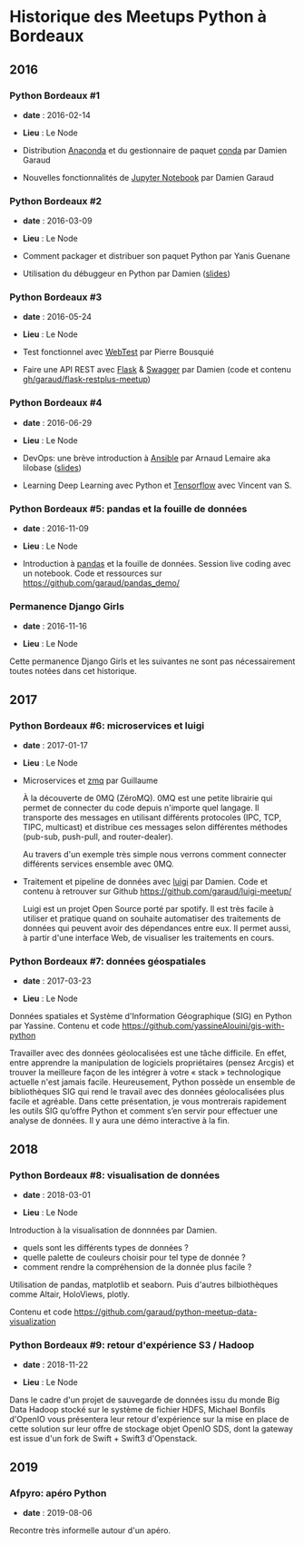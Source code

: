# Historique des Meetups Python à Bordeaux

## 2016

### Python Bordeaux #1

* **date** : 2016-02-14

* **Lieu** : Le Node

* Distribution [Anaconda](https://www.anaconda.com/products/distribution) et du
  gestionnaire de paquet [conda](https://docs.conda.io/en/latest/) par Damien Garaud

* Nouvelles fonctionnalités de [Jupyter Notebook](https://jupyter.org/) par Damien Garaud

### Python Bordeaux #2

* **date** : 2016-03-09

* **Lieu** : Le Node

* Comment packager et distribuer son paquet Python par Yanis Guenane

* Utilisation du débuggeur en Python par Damien ([slides](https://fr.slideshare.net/jazzydag/python-debugger))

### Python Bordeaux #3

* **date** : 2016-05-24

* **Lieu** : Le Node

* Test fonctionnel avec [WebTest](https://pypi.org/project/WebTest/) par Pierre Bousquié

* Faire une API REST avec [Flask](https://flask.palletsprojects.com/en/2.2.x/) &
  [Swagger](https://swagger.io/) par Damien (code et contenu
  [gh/garaud/flask-restplus-meetup](https://github.com/garaud/flask-restplus-meetup))


### Python Bordeaux #4

* **date** : 2016-06-29

* **Lieu** : Le Node

* DevOps: une brève introduction à [Ansible](https://www.ansible.com) par Arnaud
  Lemaire aka lilobase
  ([slides](https://speakerdeck.com/lilobase/code-as-infrastructure-and-ansible-meetup-python-bdx-2016))

* Learning Deep Learning avec Python et [Tensorflow](https://www.tensorflow.org) avec
  Vincent van S.


### Python Bordeaux #5: pandas et la fouille de données

* **date** : 2016-11-09

* **Lieu** : Le Node

* Introduction à [pandas](http://pandas.pydata.org) et la fouille de
  données. Session live coding avec un notebook. Code et ressources sur
  https://github.com/garaud/pandas_demo/

### Permanence Django Girls

* **date** : 2016-11-16

* **Lieu** : Le Node

Cette permanence Django Girls et les suivantes ne sont pas nécessairement toutes
notées dans cet historique.


## 2017

### Python Bordeaux #6: microservices et luigi

* **date** : 2017-01-17

* **Lieu** : Le Node

* Microservices et [zmq](https://zeromq.org/) par Guillaume

  À la découverte de 0MQ (ZéroMQ). 0MQ est une petite librairie qui permet de
  connecter du code depuis n'importe quel langage. Il transporte des messages en
  utilisant différents protocoles (IPC, TCP, TIPC, multicast) et distribue ces
  messages selon différentes méthodes (pub-sub, push-pull, and router-dealer).

  Au travers d'un exemple très simple nous verrons comment connecter différents
  services ensemble avec 0MQ.

* Traitement et pipeline de données avec [luigi](https://github.com/spotify/luigi)
  par Damien. Code et contenu à retrouver sur Github
  https://github.com/garaud/luigi-meetup/

  Luigi est un projet Open Source porté par spotify. Il est très facile à utiliser et
  pratique quand on souhaite automatiser des traitements de données qui peuvent avoir
  des dépendances entre eux. Il permet aussi, à partir d'une interface Web, de
  visualiser les traitements en cours.


### Python Bordeaux #7: données géospatiales

* **date** : 2017-03-23

* **Lieu** : Le Node

Données spatiales et Système d'Information Géographique (SIG) en Python par
Yassine. Contenu et code https://github.com/yassineAlouini/gis-with-python

Travailler avec des données géolocalisées est une tâche difficile. En effet, entre
apprendre la manipulation de logiciels propriétaires (pensez Arcgis) et trouver la
meilleure façon de les intégrer à votre « stack » technologique actuelle n'est jamais
facile. Heureusement, Python possède un ensemble de bibliothèques SIG qui rend le
travail avec des données géolocalisées plus facile et agréable. Dans cette
présentation, je vous montrerais rapidement les outils SIG qu’offre Python et comment
s’en servir pour effectuer une analyse de données. Il y aura une démo interactive à
la fin.

## 2018

### Python Bordeaux #8: visualisation de données

* **date** : 2018-03-01

* **Lieu** : Le Node

Introduction à la visualisation de donnnées par Damien.

* quels sont les différents types de données ?
* quelle palette de couleurs choisir pour tel type de donnée ?
* comment rendre la compréhension de la donnée plus facile ?

Utilisation de pandas, matplotlib et seaborn. Puis d'autres bilbiothèques comme
Altair, HoloViews, plotly.

Contenu et code https://github.com/garaud/python-meetup-data-visualization

### Python Bordeaux #9: retour d'expérience S3 / Hadoop

* **date** : 2018-11-22

* **Lieu** : Le Node

Dans le cadre d'un projet de sauvegarde de données issu du monde Big Data Hadoop
stocké sur le système de fichier HDFS, Michael Bonfils d'OpenIO vous présentera leur
retour d'expérience sur la mise en place de cette solution sur leur offre de stockage
objet OpenIO SDS, dont la gateway est issue d'un fork de Swift + Swift3 d'Openstack.

## 2019

### Afpyro: apéro Python

* **date** : 2019-08-06

Recontre très informelle autour d'un apéro.
